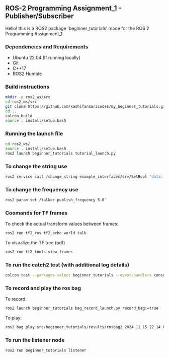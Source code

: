 ## ROS-2 Programming Assignment_1 - Publisher/Subscriber

Hello! this is a ROS2 package 'beginner_tutorials' made for the ROS 2 Programming Assignment_1. 

### Dependencies and Requirements

- Ubuntu 22.04 (If running locally)
- Git
- C++17
- ROS2 Humble


### Build instructions

```bash
mkdir -p ros2_ws/src
cd ros2_ws/src
git clone https://github.com/kashifansaricodes/my_beginner_tutorials.git
cd ..
colcon_build
source . install/setup.bash
```

### Running the launch file

```bash
cd ros2_ws/
source . install/setup.bash
ros2 launch beginner_tutorials tutorial_launch.py
```
### To change the string use

```bash
ros2 service call /change_string example_interfaces/srv/SetBool "data: true"
```

### To change the frequency use

```bash
ros2 param set /talker publish_frequency 5.0"
```

### Coomands for TF frames
To check the actual transform values between frames:
```bash
ros2 run tf2_ros tf2_echo world talk
```
To visualize the TF tree (pdf)
```bash
ros2 run tf2_tools view_frames
```

### To run the catch2 test (with additional log details)

```bash
colcon test --packages-select beginner_tutorials --event-handlers console_direct+
```

### To record and play the ros bag

To record:
```bash
ros2 launch beginner_tutorials bag_record_launch.py record_bag:=true
```

To play:
```bash
ros2 bag play src/beginner_tutorials/results/rosbag2_2024_11_15_22_14_00
```

### To run the listener node

```bash
ros2 run beginner_tutorials listener
```


